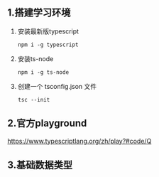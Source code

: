 ## 1.搭建学习环境

1. 安装最新版typescript

   ```
   npm i -g typescript
   ```

2. 安装ts-node

   ```
   npm i -g ts-node
   ```

3. 创建一个 tsconfig.json 文件

   ```
   tsc --init
   ```

## 2.官方playground

https://www.typescriptlang.org/zh/play?#code/Q

## 3.基础数据类型


